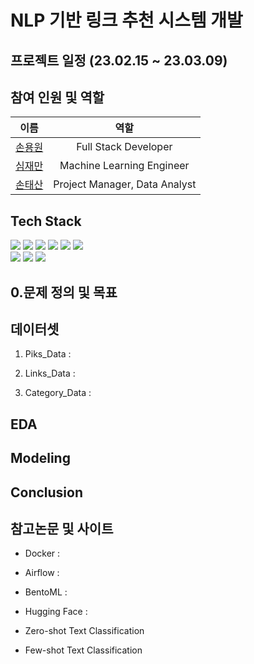 # NLP 기반 링크 추천 시스템 개발 

## 프로젝트 일정 (23.02.15 ~ 23.03.09)

## 참여 인원 및 역할 
|                이름                           |                  역할                  |
| :--------------------------------------------:| :------------------------------------: |
|  [손용원](https://github.com/ywonson)         |          Full Stack Developer          |
|  [심재만](https://github.com/shimjaeman)      |        Machine Learning Engineer       |
|  [손태산](https://github.com/steadyfox2)      |      Project Manager, Data Analyst     |

## Tech Stack
<div align=left> 
 <img src="https://img.shields.io/badge/python-3776AB?style=for-the-badge&logo=python&logoColor=white"> 
 <img src="https://img.shields.io/badge/github-181717?style=for-the-badge&logo=github&logoColor=white">
 <img src="https://img.shields.io/badge/Docker-2496ED?style=for-the-badge&logo=docker&logoColor=white">
 <img src="https://img.shields.io/badge/Next.js-000000?style=for-the-badge&logo=Next.js&logoColor=white">
 <img src="https://img.shields.io/badge/PyTorch-EE4C2C?style=for-the-badge&logo=PyTorch&logoColor=white">
 <img src="https://img.shields.io/badge/Slack-000000?style=for-the-badge&logo=Slack&logoColor=white"><br/>
 <img src="https://img.shields.io/badge/Airflow-017CEE?style=for-the-badge&logo=Airflow&logoColor=white"> 
 <img src="https://img.shields.io/badge/BentoML-FF61F6?style=for-the-badge&logo=BentoML&logoColor=white">
 <img src="https://img.shields.io/badge/Hugging_Face-ECD53F?style=for-the-badge&logo=HuggingFace&logoColor=white">

## 0.문제 정의 및 목표

## 데이터셋
  1. Piks_Data : 
  
  2. Links_Data : 
  
  3. Category_Data : 

## EDA

## Modeling

## Conclusion 

## 참고논문 및 사이트
  * Docker :
  
  * Airflow :
  
  * BentoML :
  
  * Hugging Face :
  
  * Zero-shot Text Classification
  
  * Few-shot Text Classification
